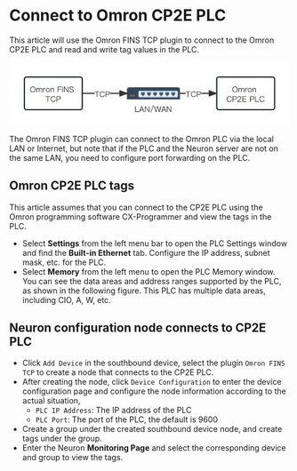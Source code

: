 # Connect to Omron CP2E PLC

This article will use the Omron FINS TCP plugin to connect to the Omron CP2E PLC and read and write tag values in the PLC.

![cp2ec](./assets/cp2ec.jpg)

The Omron FINS TCP plugin can connect to the Omron PLC via the local LAN or Internet, but note that if the PLC and the Neuron server are not on the same LAN, you need to configure port forwarding on the PLC.

## Omron CP2E PLC tags

This article assumes that you can connect to the CP2E PLC using the Omron programming software CX-Programmer and view the tags in the PLC.

* Select **Settings** from the left menu bar to open the PLC Settings window and find the **Built-in Ethernet** tab.
Configure the IP address, subnet mask, etc. for the PLC.
* Select **Memory** from the left menu to open the PLC Memory window. You can see the data areas and address ranges supported by the PLC, as shown in the following figure. This PLC has multiple data areas, including CIO, A, W, etc.

## Neuron configuration node connects to CP2E PLC

* Click `Add Device` in the southbound device, select the plugin `Omron FINS TCP` to create a node that connects to the CP2E PLC.
* After creating the node, click `Device Configuration` to enter the device configuration page and configure the node information according to the actual situation,
	* `PLC IP Address`: The IP address of the PLC
	* `PLC Port`: The port of the PLC, the default is 9600
* Create a group under the created southbound device node, and create tags under the group.
* Enter the Neuron **Monitoring Page** and select the corresponding device and group to view the tags.
